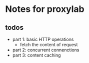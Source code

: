 # Notes for proxylab

## todos

- part 1: basic HTTP operations
  - fetch the content of request 
- part 2: concurrent connenctions
- part 3: content caching
